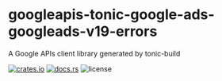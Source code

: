 # googleapis-tonic-google-ads-googleads-v19-errors

A Google APIs client library generated by tonic-build

[![crates.io](https://img.shields.io/crates/v/googleapis-tonic-google-ads-googleads-v19-errors)](https://crates.io/crates/googleapis-tonic-google-ads-googleads-v19-errors)
[![docs.rs](https://img.shields.io/docsrs/googleapis-tonic-google-ads-googleads-v19-errors)](https://docs.rs/googleapis-tonic-google-ads-googleads-v19-errors)
![license](https://img.shields.io/crates/l/googleapis-tonic-google-ads-googleads-v19-errors)

